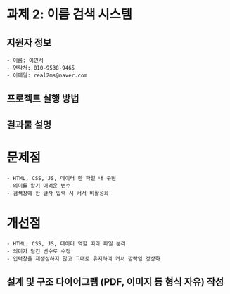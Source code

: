 # 과제 2: 이름 검색 시스템

## 지원자 정보
    - 이름: 이민서
    - 연락처: 010-9538-9465
    - 이메일: real2ms@naver.com

## 프로젝트 실행 방법
## 결과물 설명
# 문제점
    - HTML, CSS, JS, 데이터 한 파일 내 구현
    - 의미를 알기 어려운 변수
    - 검색창에 한 글자 입력 시 커서 비활성화
# 개선점
    - HTML, CSS, JS, 데이터 역할 따라 파일 분리
    - 의미가 담긴 변수로 수정
    - 입력창을 재생성하지 않고 그대로 유지하여 커서 깜빡임 정상화

## 설계 및 구조 다이어그램 (PDF, 이미지 등 형식 자유) 작성